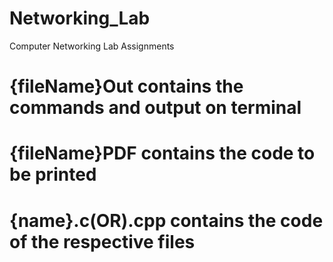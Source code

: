 # Networking_Lab
Computer Networking Lab Assignments


# {fileName}Out contains the commands and output on terminal
# {fileName}PDF contains the code to be printed
# {name}.c(OR).cpp contains the code of the respective files

